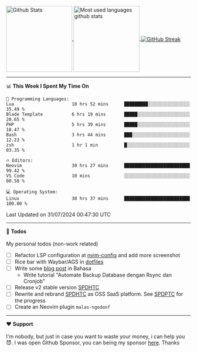 <a href="https://github.com/anuraghazra/github-readme-stats">
  <img 
        height=180
        align="center" 
        src="https://github-readme-stats.vercel.app/api?username=rizkyilhampra&rank_icon=github&show_icons=true&theme=catppuccin_mocha&hide_border=true&include_all_commits=true&count_private=true&card_width=270" 
        alt="Github Stats" 
    />
</a>
<a href="https://github.com/anuraghazra/github-readme-stats">
  <img 
        height=180
        align="center" 
        src="https://github-readme-stats.vercel.app/api/top-langs/?username=rizkyilhampra&layout=compact&theme=catppuccin_mocha&hide_border=true&langs_count=8" 
        alt="Most used languages github stats" 
    />
</a>
<a href="https://git.io/streak-stats"><img src="https://streak-stats.demolab.com?user=rizkyilhampra&theme=catppuccin-mocha&hide_border=true" align="center" alt="GitHub Streak" /></a>

---

<!--START_SECTION:waka-->
📊 **This Week I Spent My Time On** 

```text
💬 Programming Languages: 
Lua                      10 hrs 52 mins      █████████░░░░░░░░░░░░░░░░   35.49 % 
Blade Template           6 hrs 19 mins       █████░░░░░░░░░░░░░░░░░░░░   20.65 % 
PHP                      5 hrs 39 mins       █████░░░░░░░░░░░░░░░░░░░░   18.47 % 
Bash                     3 hrs 44 mins       ███░░░░░░░░░░░░░░░░░░░░░░   12.23 % 
zsh                      1 hr 1 min          █░░░░░░░░░░░░░░░░░░░░░░░░   03.35 % 

🔥 Editors: 
Neovim                   30 hrs 27 mins      █████████████████████████   99.42 % 
VS Code                  10 mins             ░░░░░░░░░░░░░░░░░░░░░░░░░   00.58 % 

💻 Operating System: 
Linux                    30 hrs 37 mins      █████████████████████████   100.00 % 
```


 Last Updated on 31/07/2024 00:47:30 UTC
<!--END_SECTION:waka-->

---

📒 **Todos**
<br>
<br>
My personal todos (non-work related)
- [ ] Refactor LSP configuration at [nvim-config](https://github.com/rizkyilhampra/nvim-config) and add more screenshot
- [ ] Rice bar with Waybar/AGS in [dotfiles](https://github.com/rizkyilhampra/dotfilesv2)
- [ ] Write some [blog post](https://github.com/rizkyilhampra/rizkyilhampra.github.io) in Bahasa
  - Write tutorial "Automate Backup Database dengan Rsync dan Cronjob"
- [ ] Release v2 stable version [SPDHTC](https://github.com/rizkyilhampra/spdhtc)
- [ ] Rewrite and rebrand [SPDHTC](https://github.com/rizkyilhampra/spdhtc) as OSS SaaS platform. See [SPDPTC](https://github.com/SPDPTC/SPDPTC) for the progress
- [ ] Create an Neovim plugin `malas-ngodonf`

---

♥️  **Support**
<br>
<br>
I'm nobody, but just in case you want to waste your money, i can help you 😈. I was open Github Sponsor, you can being my sponsor [here](https://github.com/sponsors/rizkyilhampra). Thanks
